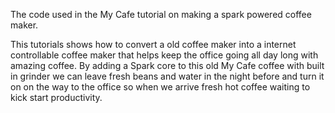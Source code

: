 The code used in the My Cafe tutorial on making a spark powered coffee maker.

This tutorials shows how to convert a old coffee maker into a internet controllable coffee maker that helps keep the office going all day long with amazing coffee. By adding a Spark core to this old My Cafe coffee with built in grinder we can leave fresh beans and water in the night before and turn it on on the way to the office so when we arrive fresh hot coffee waiting to kick start productivity. 
